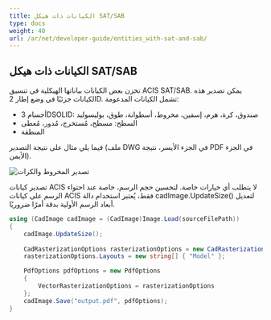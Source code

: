 ```yaml
---
title: الكيانات ذات هيكل SAT/SAB
type: docs
weight: 40
url: /ar/net/developer-guide/entities_with-sat-and-sab/
---
```


## **الكيانات ذات هيكل SAT/SAB**

تخزن بعض الكيانات بياناتها الهيكلية في تنسيق ACIS SAT/SAB. يمكن تصدير هذه الكيانات جزئيًا في وضع إطار 2D. تشمل الكيانات المدعومة:

*	أجسام 3DSOLID: صندوق، كرة، هرم، إسفين، مخروط، أسطوانة، طوق، بوليسوليد
*	السطح: مسطح، مُستخرج، مُدور، مُعطى
*	المنطقة

فيما يلي مثال على نتيجة التصدير (ملف DWG في الجزء الأيسر، نتيجة PDF في الجزء الأيمن).

![تصدير المخروط والكرات](/cad/_assets/guide/coneAndSpheres.png)

تصدير كيانات ACIS لا يتطلب أي خيارات خاصة. لتحسين حجم الرسم، خاصة عند احتواء الرسم على كيانات ACIS فقط، يُعتبر استخدام دالة cadImage.UpdateSize() لتعديل أبعاد الرسم الأولية بدقة أمرًا ضروريًا.

```csharp
using (CadImage cadImage = (CadImage)Image.Load(sourceFilePath))
{
	cadImage.UpdateSize();
	
	CadRasterizationOptions rasterizationOptions = new CadRasterizationOptions();
	rasterizationOptions.Layouts = new string[] { "Model" };

	PdfOptions pdfOptions = new PdfOptions
	{
		VectorRasterizationOptions = rasterizationOptions
	};
	cadImage.Save("output.pdf", pdfOptions);
}
```
